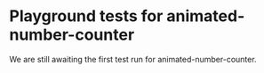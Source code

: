 # Playground tests for animated-number-counter
We are still awaiting the first test run for animated-number-counter.

